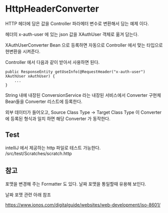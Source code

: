# HttpHeaderConverter

HTTP 헤더에 담은 값을 Controller 파라메터 변수로 변환해서 담는 예제 이다.

헤더의 x-auth-user 에 있는 json 값을 XAuthUser 객체로 옮겨 담는다.

XAuthUserConverter Bean 으로 등록하면 자동으로 Controller 에서 맞는 타입으로 현변환을 시켜준다.

Controller 에서 다음과 같이 받아서 사용하면 된다.

```
public ResponseEntity getUseInfo(@RequestHeader("x-auth-user") XAuthUser xAuthUser) {
    ...
}
```

String 내에 내장된 ConversionService 라는 내장된 서비스에서 Converter 구현체 Bean들을 Converter 리스트에 등록한다.

외부 데이터가 들어오고, Source Class Type -> Target Class Type 이 Converter 에 등록된 형식과 일치 하면 해당 Converter 가 동작한다.


## Test
intelliJ 에서 제공하는 http 파일로 테스트 가능한다.
/src/test/Scratches/scratch.http



## 참고
포맷을 변경해 주는 Formatter 도 있다.
날짜 포맷을 통일할때 유용해 보인다.

날짜 포맷 관련 아래 참조

https://www.ionos.com/digitalguide/websites/web-development/iso-8601/
